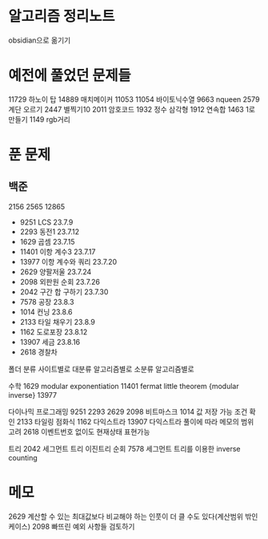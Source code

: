 # 알고리즘 정리노트

obsidian으로 옮기기

# 예전에 풀었던 문제들

11729 하노이 탑
14889 매치메이커
11053 11054 바이토닉수열
9663 nqueen
2579 계단 오르기
2447 별찍기10
2011 암호코드
1932 정수 삼각형
1912 연속합
1463 1로 만들기
1149 rgb거리

# 푼 문제
## 백준
2156 2565 12865

- 9251 LCS 23.7.9
- 2293 동전1 23.7.12
- 1629 곱셈 23.7.15
- 11401 이항 계수3 23.7.17
- 13977 이항 계수와 쿼리 23.7.20
- 2629 양팔저울 23.7.24
- 2098 외판원 순회 23.7.26
- 2042 구간 합 구하기 23.7.30
- 7578 공장 23.8.3
- 1014 컨닝 23.8.6
- 2133 타일 채우기 23.8.9
- 1162 도로포장 23.8.12
- 13907 세금 23.8.16
- 2618 경찰차

폴더 분류
사이트별로
대분류 알고리즘별로
소분류 알고리즘별로

수학
1629 modular exponentiation
11401 fermat little theorem {modular inverse}
13977

다이나믹 프로그래밍
9251 2293 2629
2098 비트마스크
1014 값 저장 가능 조건 확인
2133 타일링 점화식
1162 다익스트라
13907 다익스트라 풀이에 따라 메모의 범위 고려
2618 이벤트번호 없이도 현재상태 표현가능

트리
2042 세그먼트 트리 이진트리 순회
7578 세그먼트 트리를 이용한 inverse counting

# 메모

2629 계산할 수 있는 최대값보다 비교해야 하는 인풋이 더 클 수도 있다(계산범위 밖인 케이스)
2098 빠뜨린 예외 사항들 검토하기